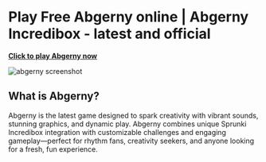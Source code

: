 # Play Free Abgerny online | Abgerny Incredibox - latest and official

**[Click to play Abgerny now](https://abgerny.my/)**

![abgerny screenshot](https://abgerny.my/abgerny-screenshot.png)

## What is Abgerny?
Abgerny is the latest game designed to spark creativity with vibrant sounds, stunning graphics, and dynamic play. Abgerny combines unique Sprunki Incredibox integration with customizable challenges and engaging gameplay—perfect for rhythm fans, creativity seekers, and anyone looking for a fresh, fun experience.

